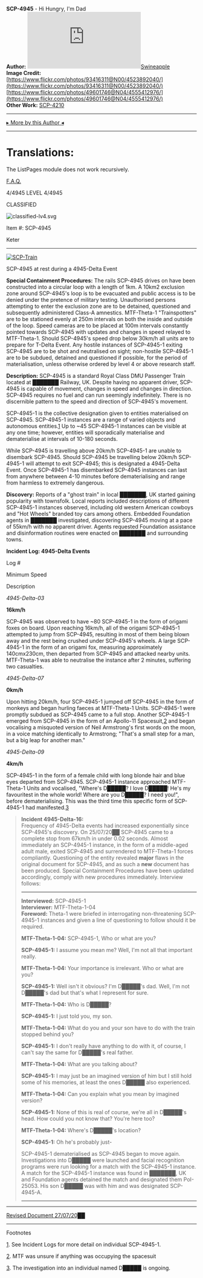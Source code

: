 **SCP-4945** - Hi Hungry, I'm Dad  
**Author:** [![Swineapple](http://www.wikidot.com/avatar.php?userid=5375966&amp;size=small&amp;timestamp=1602127724)](http://www.wikidot.com/user:info/swineapple)[Swineapple](http://www.wikidot.com/user:info/swineapple)  
**Image Credit:**  
[https://www.flickr.com/photos/93416311@N00/4523892040/](https://www.flickr.com/photos/93416311@N00/4523892040/)  
[https://www.flickr.com/photos/49601746@N04/4555412976/](https://www.flickr.com/photos/49601746@N04/4555412976/)  
**Other Work:** [SCP-4210](/scp-4210)

* * *

[▸ More by this Author ◂](javascript:;)

* * *

Translations:
=============

The ListPages module does not work recursively.

[F.A.Q.](http://www.scp-wiki.net/component:info-ayers)

4/4945 LEVEL 4/4945

CLASSIFIED

![classified-lv4.svg](http://www.scp-wiki.net/local--files/component:classified-bar-woed-source/classified-lv4.svg)

Item #: SCP-4945

Keter

* * *

[![SCP-Train](http://scp-wiki.wdfiles.com/local--resized-images/fragment:scp-4945-1/SCP-Train/medium.jpg)](http://scp-wiki.wdfiles.com/local--files/fragment:scp-4945-1/SCP-Train)

SCP-4945 at rest during a 4945-Delta Event

**Special Containment Procedures:** The rails SCP-4945 drives on have been constructed into a circular loop with a length of 1km. A 10km2 exclusion zone around SCP-4945's loop is to be evacuated and public access is to be denied under the pretence of military testing. Unauthorised persons attempting to enter the exclusion zone are to be detained, questioned and subsequently administered Class-A amnestics. MTF-Theta-1 "Trainspotters" are to be stationed evenly at 250m intervals on both the inside and outside of the loop. Speed cameras are to be placed at 100m intervals constantly pointed towards SCP-4945 with updates and changes in speed relayed to MTF-Theta-1. Should SCP-4945's speed drop below 30km/h all units are to prepare for T-Delta Event. Any hostile instances of SCP-4945-1 exiting SCP-4945 are to be shot and neutralised on sight; non-hostile SCP-4945-1 are to be subdued, detained and questioned if possible, for the period of materialisation, unless otherwise ordered by level 4 or above research staff.

**Description:** SCP-4945 is a standard Royal Class DMU Passenger Train located at ███████ Railway, UK. Despite having no apparent driver, SCP-4945 is capable of movement, changes in speed and changes in direction. SCP-4945 requires no fuel and can run seemingly indefinitely. There is no discernible pattern to the speed and direction of SCP-4945's movement.

SCP-4945-1 is the collective designation given to entities materialised on SCP-4945. SCP-4945-1 instances are a range of varied objects and autonomous entities.[1](javascript:;) Up to ~45 SCP-4945-1 instances can be visible at any one time; however, entities will sporadically materialise and dematerialise at intervals of 10-180 seconds.

While SCP-4945 is travelling above 20km/h SCP-4945-1 are unable to disembark SCP-4945. Should SCP-4945 be travelling below 20km/h SCP-4945-1 will attempt to exit SCP-4945; this is designated a 4945-Delta Event. Once SCP-4945-1 has disembarked SCP-4945 instances can last from anywhere between 4-10 minutes before dematerialising and range from harmless to extremely dangerous.

**Discovery:** Reports of a "ghost train" in local ███████, UK started gaining popularity with townsfolk. Local reports included descriptions of different SCP-4945-1 instances observed, including old western American cowboys and "Hot Wheels" branded toy cars among others. Embedded Foundation agents in ███████ investigated, discovering SCP-4945 moving at a pace of 55km/h with no apparent driver. Agents requested Foundation assistance and disinformation routines were enacted on ███████ and surrounding towns.

**Incident Log: 4945-Delta Events**  

Log #

Minimum Speed

Description

_4945-Delta-03_

**16km/h**

SCP-4945 was observed to have ~80 SCP-4945-1 in the form of origami foxes on board. Upon reaching 16km/h, all of the origami SCP-4945-1 attempted to jump from SCP-4945, resulting in most of them being blown away and the rest being crushed under SCP-4945's wheels. A large SCP-4945-1 in the form of an origami fox, measuring approximately 140cmx230cm, then departed from SCP-4945 and attacked nearby units. MTF-Theta-1 was able to neutralise the instance after 2 minutes, suffering two casualties.

_4945-Delta-07_

**0km/h**

Upon hitting 20km/h, four SCP-4945-1 jumped off SCP-4945 in the form of monkeys and began hurling faeces at MTF-Theta-1 Units. SCP-4945-1 were promptly subdued as SCP-4945 came to a full stop. Another SCP-4945-1 emerged from SCP-4945 in the form of an Apollo-11 Spacesuit,[2](javascript:;) and began vocalising a misquoted version of Neil Armstrong's first words on the moon, in a voice matching identically to Armstrong; "That's a small step for a man, but a big leap for another man."

_4945-Delta-09_

**4km/h**

SCP-4945-1 in the form of a female child with long blonde hair and blue eyes departed from SCP-4945. SCP-4945-1 instance approached MTF-Theta-1 Units and vocalised, "Where's D█████? I love D█████! He's my favouritest in the whole world! Where are you D█████? I need you!", before dematerialising. This was the third time this specific form of SCP-4945-1 had manifested.[3](javascript:;)

> **Incident 4945-Delta-16:**  
> Frequency of 4945-Delta events had increased exponentially since SCP-4945's discovery. On 25/07/20██ SCP-4945 came to a complete stop from 67km/h in under 0.02 seconds. Almost immediately an SCP-4945-1 instance, in the form of a middle-aged adult male, exited SCP-4945 and surrendered to MTF-Theta-1 forces compliantly. Questioning of the entity revealed **major** flaws in the original document for SCP-4945, and as such a **new** document has been produced. Special Containment Procedures have been updated accordingly, comply with new procedures immediately. Interview follows:
> 
> * * *
> 
> **Interviewed:** SCP-4945-1  
> **Interviewer:** MTF-Theta-1-04  
> **Foreword:** Theta-1 were briefed in interrogating non-threatening SCP-4945-1 instances and given a line of questioning to follow should it be required.
> 
> **MTF-Theta-1-04:** SCP-4945-1, Who or what are you?
> 
> **SCP-4945-1:** I assume you mean me? Well, I'm not all that important really.
> 
> **MTF-Theta-1-04:** Your importance is irrelevant. Who or what are you?
> 
> **SCP-4945-1:** Well isn't it obvious? I'm D█████'s dad. Well, I'm not D█████'s dad but that's what I represent for sure.
> 
> **MTF-Theta-1-04:** Who is D█████?
> 
> **SCP-4945-1:** I just told you, my son.
> 
> **MTF-Theta-1-04:** What do you and your son have to do with the train stopped behind you?
> 
> **SCP-4945-1:** I don't really have anything to do with it, of course, I can't say the same for D█████'s real father.
> 
> **MTF-Theta-1-04:** What are you talking about?
> 
> **SCP-4945-1:** I may just be an imagined version of him but I still hold some of his memories, at least the ones D█████ also experienced.
> 
> **MTF-Theta-1-04:** Can you explain what you mean by imagined version?
> 
> **SCP-4945-1:** None of this is real of course, we're all in D█████'s head. How could you not know that? You're here too?
> 
> **MTF-Theta-1-04:** Where's D█████'s location?
> 
> **SCP-4945-1:** Oh he's probably just-
> 
> SCP-4945-1 dematerialised as SCP-4945 began to move again. Investigations into D█████ were launched and facial recognition programs were run looking for a match with the SCP-4945-1 instance. A match for the SCP-4945-1 instance was found in ███████, UK and Foundation agents detained the match and designated them PoI-25053. His son D█████ was with him and was designated SCP-4945-A.
> 
> * * *

* * *

[Revised Document 27/07/20██](http://scp-wiki.net/scp-4945/offset/1)

* * *

Footnotes

[1](javascript:;). See Incident Logs for more detail on individual SCP-4945-1.

[2](javascript:;). MTF was unsure if anything was occupying the spacesuit

[3](javascript:;). The investigation into an individual named D█████ is ongoing.